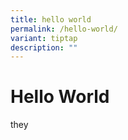 ```yaml
---
title: hello world
permalink: /hello-world/
variant: tiptap
description: ""
---
```

<h1>Hello World</h1>
<p>they</p>